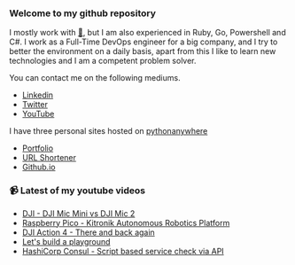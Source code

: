 ### Welcome to my github repository

I mostly work with [:snake:](https://www.python.org/), but I am also experienced in Ruby, Go, Powershell and C#. I work as a Full-Time DevOps engineer for a big company, and I try to better the environment on a daily basis, apart from this I like to learn new technologies and I am a competent problem solver.

You can contact me on the following mediums.
- [Linkedin](https://www.linkedin.com/in/r3ap3rpy)
- [Twitter](https://twitter.com/r3ap3rpy)
- [YouTube](https://www.youtube.com/channel/UC1qkMXH8d2I9DDAtBSeEHqg)

I have three personal sites hosted on [pythonanywhere](https://www.pythonanywhere.com/)
- [Portfolio](http://r3ap3rpy.pythonanywhere.com/)
- [URL Shortener](http://shortenpy.pythonanywhere.com/)
- [Github.io](https://r3ap3rpy.github.io/)

### :video_camera: Latest of my youtube videos
<!-- YOUTUBE:START -->
- [DJI - DJI Mic Mini vs DJI Mic 2](https://www.youtube.com/watch?v=EUSk8SCMfW0)
- [Raspberry Pico - Kitronik Autonomous Robotics Platform](https://www.youtube.com/watch?v=5_jCOzdgPwY)
- [DJI Action 4 - There and back again](https://www.youtube.com/watch?v=FrdWoHKfNMQ)
- [Let&#39;s build a playground](https://www.youtube.com/watch?v=QToLhq7UvY8)
- [HashiCorp Consul - Script based service check via API](https://www.youtube.com/watch?v=ScSatK1cZ24)
<!-- YOUTUBE:END -->

